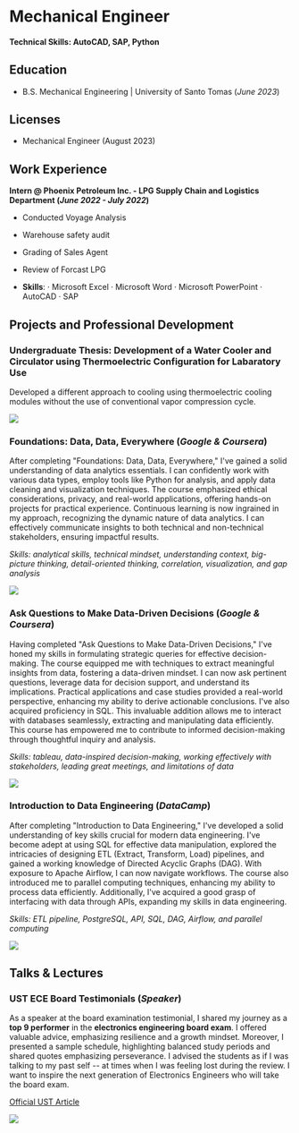 # Mechanical Engineer

#### Technical Skills: AutoCAD, SAP, Python

## Education
- B.S. Mechanical Engineering | University of Santo Tomas (_June 2023_)

## Licenses
- Mechanical Engineer (August 2023)

## Work Experience
**Intern @ Phoenix Petroleum Inc. - LPG Supply Chain and Logistics Department (_June 2022 - July 2022_)**
- Conducted Voyage Analysis 
- Warehouse safety audit 
- Grading of Sales Agent 
- Review of Forcast LPG 

- **Skills**: · Microsoft Excel · Microsoft Word · Microsoft PowerPoint · AutoCAD · SAP

## Projects and Professional Development
### Undergraduate Thesis: Development of a Water Cooler and Circulator using Thermoelectric Configuration for Labaratory Use


Developed a different approach to cooling using thermoelectric cooling modules without the use of conventional vapor compression cycle. 

![](/assets/Thesis.png)


### Foundations: Data, Data, Everywhere (_Google & Coursera_)


After completing "Foundations: Data, Data, Everywhere," I've gained a solid understanding of data analytics essentials. I can confidently work with various data types, employ tools like Python for analysis, and apply data cleaning and visualization techniques. The course emphasized ethical considerations, privacy, and real-world applications, offering hands-on projects for practical experience. Continuous learning is now ingrained in my approach, recognizing the dynamic nature of data analytics. I can effectively communicate insights to both technical and non-technical stakeholders, ensuring impactful results.

_Skills: analytical skills, technical mindset, understanding context, big-picture thinking, detail-oriented thinking, correlation, visualization, and gap analysis_


![](/assets/G2.png)

### Ask Questions to Make Data-Driven Decisions (_Google & Coursera_)

Having completed "Ask Questions to Make Data-Driven Decisions," I've honed my skills in formulating strategic queries for effective decision-making. The course equipped me with techniques to extract meaningful insights from data, fostering a data-driven mindset. I can now ask pertinent questions, leverage data for decision support, and understand its implications. Practical applications and case studies provided a real-world perspective, enhancing my ability to derive actionable conclusions. I've also acquired proficiency in SQL. This invaluable addition allows me to interact with databases seamlessly, extracting and manipulating data efficiently. This course has empowered me to contribute to informed decision-making through thoughtful inquiry and analysis.

_Skills: tableau, data-inspired decision-making, working effectively with stakeholders, leading great meetings, and limitations of data_


![](/assets/G1.png)

### Introduction to Data Engineering (_DataCamp_)


After completing "Introduction to Data Engineering," I've developed a solid understanding of key skills crucial for modern data engineering. I've become adept at using SQL for effective data manipulation, explored the intricacies of designing ETL (Extract, Transform, Load) pipelines, and gained a working knowledge of Directed Acyclic Graphs (DAG). With exposure to Apache Airflow, I can now navigate workflows. The course also introduced me to parallel computing techniques, enhancing my ability to process data efficiently. Additionally, I've acquired a good grasp of interfacing with data through APIs, expanding my skills in data engineering.

_Skills: ETL pipeline, PostgreSQL, API, SQL, DAG, Airflow, and parallel computing_


![](/assets/DataCamp.png)

## Talks & Lectures
### UST ECE Board Testimonials (_Speaker_)

As a speaker at the board examination testimonial, I shared my journey as a **top 9 performer** in the **electronics engineering board exam**. I offered valuable advice, emphasizing resilience and a growth mindset. Moreover, I presented a sample schedule, highlighting balanced study periods and shared quotes emphasizing perseverance. I advised the students as if I was talking to my past self -- at times when I was feeling lost during the review. I want to inspire the next generation of Electronics Engineers who will take the board exam.


[Official UST Article](https://varsitarian.net/news/20231027/thomasians-snag-spots-in-october-2023-electronics-boards)



![](/assets/Talk.jpeg)

